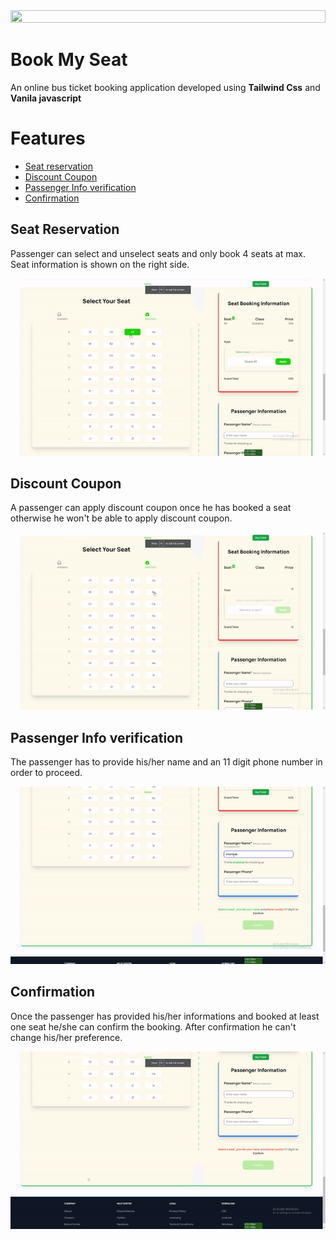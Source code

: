 <img src = "demo/Overview.gif" width = "100%" height = "30%">
<br>

# Book My Seat
An online bus ticket booking application developed  using **Tailwind Css** and **Vanila javascript**

# Features
- [Seat reservation](#seat-reservation)
- [Discount Coupon](#discount-coupon) 
- [Passenger Info verification](#passenger-info-verification)
- [Confirmation](#confirmation)

## Seat Reservation
Passenger can select and unselect seats and only book 4 seats at max. Seat information is shown on the right side.

![](demo/seat%20booking.gif)

## Discount Coupon
A passenger can apply discount coupon once he has booked a seat otherwise he won't be able to apply discount coupon.

![](demo/coupon.gif)

## Passenger Info verification
The passenger has to provide his/her name and an 11 digit phone number in order to proceed.

![](demo/passengerInfo.gif)

## Confirmation
Once the passenger has provided his/her informations and booked at least one seat he/she can confirm the booking. After confirmation he can't change his/her preference.

![](demo/confirmation.gif)